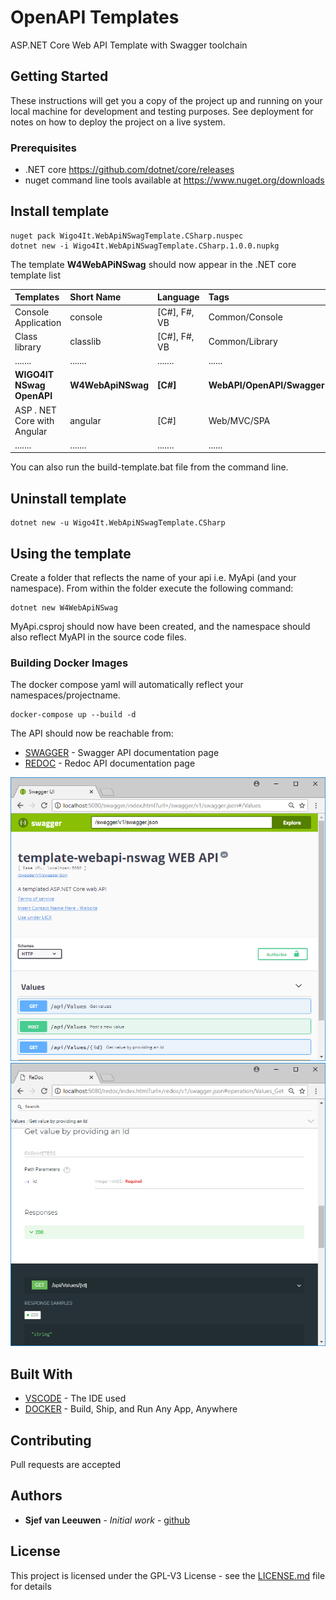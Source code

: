 # OpenAPI Templates

ASP.NET Core Web API Template with Swagger toolchain

## Getting Started

These instructions will get you a copy of the project up and running on your local machine for development and testing purposes. See deployment for notes on how to deploy the project on a live system.

### Prerequisites

* .NET core https://github.com/dotnet/core/releases
* nuget command line tools available at https://www.nuget.org/downloads

## Install template
```
nuget pack Wigo4It.WebApiNSwagTemplate.CSharp.nuspec
dotnet new -i Wigo4It.WebApiNSwagTemplate.CSharp.1.0.0.nupkg
```
The template **W4WebAPiNSwag** should now appear in the .NET core template list

| Templates |  Short Name | Language |Tags|
|:---|:---|:---|:---|
|Console Application|console|[C#], F#, VB|Common/Console| 
Class library| classlib| [C#], F#, VB |Common/Library|
|.......|....... |....... |...... |
|**WIGO4IT NSwag OpenAPI**| **W4WebApiNSwag**|**[C#]**| **WebAPI/OpenAPI/Swagger**
ASP . NET Core with Angular|angular|[C#]|Web/MVC/SPA|
|.......|....... |....... |...... |

You can also run the build-template.bat file from the command line.

## Uninstall template
```
dotnet new -u Wigo4It.WebApiNSwagTemplate.CSharp
```

## Using the template

Create a folder that reflects the name of your api i.e. MyApi (and your namespace).
From within the folder execute the following command:

```
dotnet new W4WebApiNSwag
```

MyApi.csproj should now have been created, and the namespace should also reflect MyAPI in the source code files.

### Building Docker Images

The docker compose yaml will automatically reflect your namespaces/projectname.

```
docker-compose up --build -d
```

The API should now be reachable from:

* [SWAGGER](http://localhost:5080/swagger) - Swagger API documentation page
* [REDOC](http://localhost:5080/redoc) - Redoc API documentation page

![swagger screenshot](./doc/screen-swagger.png)
![redoc screenshot](./doc/screen-redoc.png)

## Built With

* [VSCODE](https://code.visualstudio.com/) - The IDE used
* [DOCKER](https://www.docker.com/) - Build, Ship, and Run Any App, Anywhere

## Contributing

Pull requests are accepted

## Authors

* **Sjef van Leeuwen** - *Initial work* - [github](https://github.com/sjefvanleeuwen)

## License

This project is licensed under the GPL-V3 License - see the [LICENSE.md](LICENSE.md) file for details
